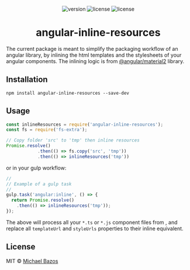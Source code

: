 <p align="center">
    <img src="https://img.shields.io/npm/v/angular-inline-resources.svg?style=flat-square" alt="version"/>
    <img src="https://img.shields.io/npm/l/angular-inline-resources.svg?style=flat-square" alt="license"/>
    <img src="https://img.shields.io/travis/michaelbazos/angular-inline-resources.svg?style=flat-square" alt="license"/>
</p>

<h1 align="center">angular-inline-resources</h1> 

The current package is meant to simplify the packaging workflow of an angular library, by inlining the html templates and the stylesheets of your angular components. The inlining logic is from [@angular/material2](https://github.com/angular/material2) library.

## Installation

```
npm install angular-inline-resources --save-dev
```

## Usage

```js
const inlineResources = require('angular-inline-resources');
const fs = require('fs-extra');

// Copy folder 'src' to 'tmp' then inline resources
Promise.resolve()
            .then(() => fs.copy('src', 'tmp'))
            .then(() => inlineResources('tmp'))
```

or in your gulp workflow:

```js
//
// Example of a gulp task
//
gulp.task('angular:inline', () => {
  return Promise.resolve()
    .then(() => inlineResources('tmp'));
});
```

The above will process all your `*.ts` or `*.js` component files from _<path-to-copied-sources>_, and replace all `templateUrl` and `styleUrls` properties to their inline equivalent.

## License

MIT © [Michael Bazos](https://github.com/michaelbazos)